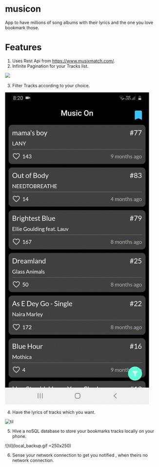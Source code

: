 # musicon
App to have millions of song albums with their lyrics and the one you love bookmark those.

# Features

1. Uses Rest Api from https://www.musixmatch.com/.
2. Infinite Pagination for your Tracks list.
<img src="infinite_pagination.gif" width="48">


3. Filter Tracks according to your choice.

![til](track_filtering.gif)

4. Have the lyrics of tracks which you want.

![til](album_info.gif)

5. Hive a noSQL database to store your bookmarks tracks locally on your phone.

![til](local_backup.gif =250x250)

6. Sense your network connection to get you notified , when theirs no network connection.
